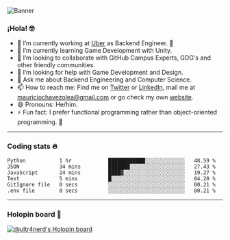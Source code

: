 ![Banner](banner.gif)

### ¡Hola! 🤓

- 🔭 I’m currently working at [Uber](https://uber.com) as Backend Engineer. 🚗
- 🌱 I’m currently learning Game Development with Unity.
- 👯 I’m looking to collaborate with GitHub Campus Experts, GDG's and other friendly communities.
- 🤔 I’m looking for help with Game Development and Design.
- 💬 Ask me about Backend Engineering and Computer Science.
- 📫 How to reach me: Find me on [Twitter](https://twitter.com/ultr4nerd) or [LinkedIn](https://www.linkedin.com/in/ultr4nerd), mail me at [mauriciochavezolea@gmail.com](mailto:mauriciochavezolea@gmail.com) or go check my own [website](https://mauriciochavez.dev).
- 😄 Pronouns: He/him. 
- ⚡ Fun fact: I prefer functional programming rather than object-oriented programming. 🤭
---

### Coding stats 🔥

<!--START_SECTION:waka-->

```text
Python           1 hr            ████████████░░░░░░░░░░░░░   48.59 %
JSON             34 mins         ███████░░░░░░░░░░░░░░░░░░   27.43 %
JavaScript       24 mins         ████▓░░░░░░░░░░░░░░░░░░░░   19.27 %
Text             5 mins          █░░░░░░░░░░░░░░░░░░░░░░░░   04.20 %
GitIgnore file   0 secs          ░░░░░░░░░░░░░░░░░░░░░░░░░   00.21 %
.env file        0 secs          ░░░░░░░░░░░░░░░░░░░░░░░░░   00.21 %
```

<!--END_SECTION:waka-->

---

### Holopin board 🦖

[![@ultr4nerd's Holopin board](https://holopin.me/ultr4nerd)](https://holopin.io/@ultr4nerd)

